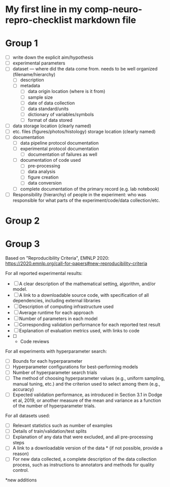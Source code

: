 # My first line in my comp-neuro-repro-checklist markdown file


# Group 1
- [ ]  write down the explicit aim/hypothesis
- [ ]  experimental parameters
- [ ]  dataset — where did the data come from.  needs to be well organized (filename/hierarchy)
    - [ ]  description
    - [ ]  metadata
        - [ ]  data origin location (where is it from)
        - [ ]  sample size
        - [ ]  date of data collection
        - [ ]  data standard/units
        - [ ]  dictionary of variables/symbols
        - [ ]  format of data stored
- [ ]  data storage location (clearly named)
- [ ]  etc. files (figures/photos/histology) storage location (clearly named)
- [ ]  documentation
    - [ ]  data pipeline protocol documentation
    - [ ]  experimental protocol documentation
        - [ ]  documentation of failures as well
    - [ ]  documentation of code used
        - [ ]  pre-processing
        - [ ]  data analysis
        - [ ]  figure creation
        - [ ]  data conversion
    - [ ]  complete documentation of the primary record (e.g. lab notebook)
- [ ]  Responsibility (hierarchy) of people in the experiment: who was responsible for what parts of the experiment/code/data collection/etc.

# Group 2


# Group 3
Based on "Reproducibility Criteria", EMNLP 2020: https://2020.emnlp.org/call-for-papers#new-reproducibility-criteria

For all reported experimental results:

- [ ] A clear description of the mathematical setting, algorithm, and/or model.
- [ ] A link to a downloadable source code, with specification of all dependencies, including external libraries
- [ ] Description of computing infrastructure used
- [ ] Average runtime for each approach
- [ ] Number of parameters in each model
- [ ] Corresponding validation performance for each reported test result
- [ ] Explanation of evaluation metrics used, with links to code
- [ ] * Code reviews

For all experiments with hyperparameter search:

- [ ] Bounds for each hyperparameter
- [ ] Hyperparameter configurations for best-performing models
- [ ] Number of hyperparameter search trials
- [ ] The method of choosing hyperparameter values (e.g., uniform sampling, manual tuning, etc.) and the criterion used to select among them (e.g., accuracy)
- [ ] Expected validation performance, as introduced in Section 3.1 in Dodge et al, 2019, or another measure of the mean and variance as a function of the number of hyperparameter trials.

For all datasets used:

- [ ] Relevant statistics such as number of examples
- [ ] Details of train/validation/test splits
- [ ] Explanation of any data that were excluded, and all pre-processing steps
- [ ] A link to a downloadable version of the data * (if not possible, provide a reason)
- [ ] For new data collected, a complete description of the data collection process, such as instructions to annotators and methods for quality control.

*new additions


